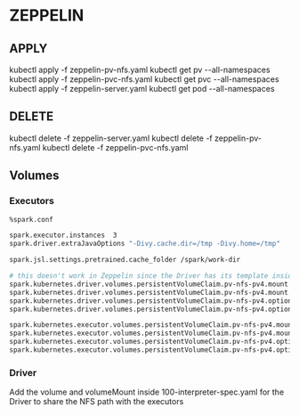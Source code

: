 # ZEPPELIN

## APPLY

kubectl apply -f zeppelin-pv-nfs.yaml
kubectl get pv --all-namespaces
kubectl apply -f zeppelin-pvc-nfs.yaml
kubectl get pvc --all-namespaces
kubectl apply -f zeppelin-server.yaml
kubectl get pod --all-namespaces

## DELETE

kubectl delete -f zeppelin-server.yaml
kubectl delete -f zeppelin-pv-nfs.yaml
kubectl delete -f zeppelin-pvc-nfs.yaml

## Volumes

### Executors

```sh
%spark.conf

spark.executor.instances  3
spark.driver.extraJavaOptions "-Divy.cache.dir=/tmp -Divy.home=/tmp"

spark.jsl.settings.pretrained.cache_folder /spark/work-dir

# this doesn't work in Zeppelin since the Driver has its template inside the 100-interpreter-spec.yaml
spark.kubernetes.driver.volumes.persistentVolumeClaim.pv-nfs-pv4.mount.path /spark/work-dir
spark.kubernetes.driver.volumes.persistentVolumeClaim.pv-nfs-pv4.mount.readOnly false
spark.kubernetes.driver.volumes.persistentVolumeClaim.pv-nfs-pv4.options.sizeLimit 1Gi
spark.kubernetes.driver.volumes.persistentVolumeClaim.pv-nfs-pv4.options.claimName pvc-nfs-pv4

spark.kubernetes.executor.volumes.persistentVolumeClaim.pv-nfs-pv4.mount.path /spark/work-dir
spark.kubernetes.executor.volumes.persistentVolumeClaim.pv-nfs-pv4.mount.readOnly false
spark.kubernetes.executor.volumes.persistentVolumeClaim.pv-nfs-pv4.options.sizeLimit 1Gi
spark.kubernetes.executor.volumes.persistentVolumeClaim.pv-nfs-pv4.options.claimName pvc-nfs-pv4
```

### Driver

Add the volume and volumeMount inside 100-interpreter-spec.yaml for the Driver to share the NFS path with the executors
